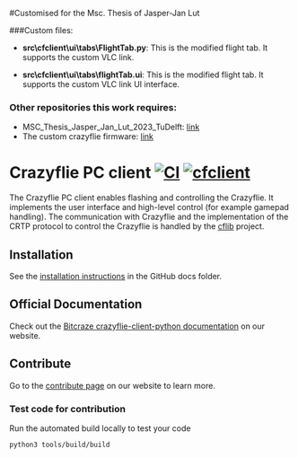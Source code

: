 #Customised for the Msc. Thesis of Jasper-Jan Lut

###Custom files:
- **src\cfclient\ui\tabs\FlightTab.py**: This is the modified flight tab. It supports the custom VLC link.

- **src\cfclient\ui\tabs\flightTab.ui**:
This is the modified flight tab. It supports the custom VLC link UI interface.

### Other repositories this work requires:
- MSC_Thesis_Jasper_Jan_Lut_2023_TuDelft: [link](https://github.com/GoLut/MSC_Thesis_Jasper_Jan_Lut_2023_TuDelft.git)
- The custom crazyflie firmware: [link](https://github.com/GoLut/crazyflie-firmware)


# Crazyflie PC client [![CI](https://github.com/bitcraze/crazyflie-clients-python/workflows/CI/badge.svg)](https://github.com/bitcraze/crazyflie-clients-python/actions?query=workflow%3ACI) [![cfclient](https://snapcraft.io//cfclient/badge.svg)](https://snapcraft.io/cfclient)


The Crazyflie PC client enables flashing and controlling the Crazyflie.
It implements the user interface and high-level control (for example gamepad handling).
The communication with Crazyflie and the implementation of the CRTP protocol to control the Crazyflie is handled by the [cflib](https://github.com/bitcraze/crazyflie-lib-python) project.

## Installation
See the [installation instructions](docs/installation/install.md) in the GitHub docs folder.

## Official Documentation

Check out the [Bitcraze crazyflie-client-python documentation](https://www.bitcraze.io/documentation/repository/crazyflie-clients-python/master/) on our website.

## Contribute
Go to the [contribute page](https://www.bitcraze.io/contribute/) on our website to learn more.

### Test code for contribution
Run the automated build locally to test your code

	python3 tools/build/build
